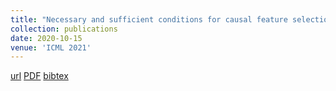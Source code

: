 ```yaml
---
title: "Necessary and sufficient conditions for causal feature selection in time series with latent common causes"
collection: publications
date: 2020-10-15
venue: 'ICML 2021'
---
```

[url](https://arxiv.org/abs/2005.08543)
[PDF](https://arxiv.org/pdf/2005.08543.pdf)
[bibtex](https://scholar.googleusercontent.com/scholar.bib?q=info:vr-mNyZHTAoJ:scholar.google.com/&output=citation&scisdr=CgXPVUWVEIuduwQN6Bo:AAGBfm0AAAAAX9gI8BqgUetvtio9A7HLMgsWA_J52RTk&scisig=AAGBfm0AAAAAX9gI8JBcCZfPNTk9A_tKRO1rer29T4Ae&scisf=4&ct=citation&cd=-1&hl=en&scfhb=1)

```
